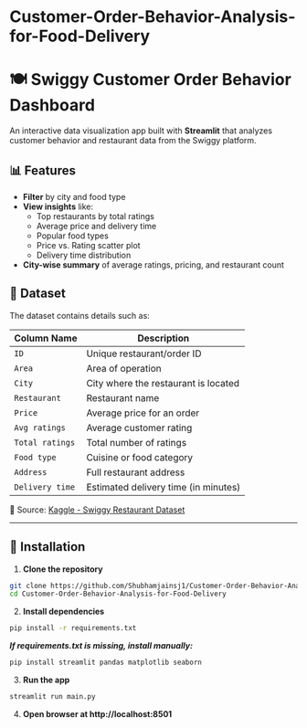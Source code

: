 # Customer-Order-Behavior-Analysis-for-Food-Delivery

# 🍽️ Swiggy Customer Order Behavior Dashboard

An interactive data visualization app built with **Streamlit** that analyzes customer behavior and restaurant data from the Swiggy platform.

## 📊 Features

- **Filter** by city and food type
- **View insights** like:
  - Top restaurants by total ratings
  - Average price and delivery time
  - Popular food types
  - Price vs. Rating scatter plot
  - Delivery time distribution
- **City-wise summary** of average ratings, pricing, and restaurant count

## 📁 Dataset

The dataset contains details such as:

| Column Name       | Description                         |
|------------------|-------------------------------------|
| `ID`             | Unique restaurant/order ID          |
| `Area`           | Area of operation                   |
| `City`           | City where the restaurant is located|
| `Restaurant`     | Restaurant name                     |
| `Price`          | Average price for an order          |
| `Avg ratings`    | Average customer rating             |
| `Total ratings`  | Total number of ratings             |
| `Food type`      | Cuisine or food category            |
| `Address`        | Full restaurant address             |
| `Delivery time`  | Estimated delivery time (in minutes)|

📌 Source: [Kaggle - Swiggy Restaurant Dataset](https://www.kaggle.com/datasets/abhijitdahatonde/swiggy-restuarant-dataset)

---

## 🚀 Installation

1. **Clone the repository**

```bash
git clone https://github.com/Shubhamjainsj1/Customer-Order-Behavior-Analysis-for-Food-Delivery.git
cd Customer-Order-Behavior-Analysis-for-Food-Delivery
```
2. **Install dependencies**
```bash
pip install -r requirements.txt
````
 ***If requirements.txt is missing, install manually:***
```bash
pip install streamlit pandas matplotlib seaborn
````
3.  **Run the app**
```bash
streamlit run main.py
```
4. **Open browser at http://localhost:8501**
